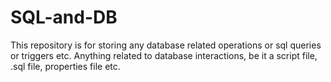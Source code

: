 # SQL-and-DB
This repository is for storing any database related operations or sql queries or triggers etc.
Anything related to database interactions, be it a script file, .sql file, properties file etc.
